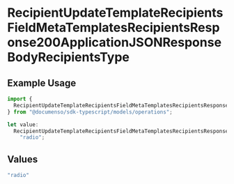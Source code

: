 # RecipientUpdateTemplateRecipientsFieldMetaTemplatesRecipientsResponse200ApplicationJSONResponseBodyRecipientsType

## Example Usage

```typescript
import {
  RecipientUpdateTemplateRecipientsFieldMetaTemplatesRecipientsResponse200ApplicationJSONResponseBodyRecipientsType,
} from "@documenso/sdk-typescript/models/operations";

let value:
  RecipientUpdateTemplateRecipientsFieldMetaTemplatesRecipientsResponse200ApplicationJSONResponseBodyRecipientsType =
    "radio";
```

## Values

```typescript
"radio"
```